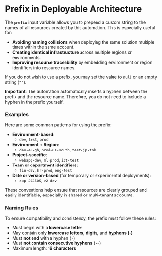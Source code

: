 # Prefix in Deployable Architecture

The **`prefix`** input variable allows you to prepend a custom string to the names of all resources created by this automation. This is especially useful for:

- **Avoiding naming collisions** when deploying the same solution multiple times within the same account.
- **Creating identical infrastructure** across multiple regions or environments.
- **Improving resource traceability** by embedding environment or region identifiers into resource names.

If you do not wish to use a prefix, you may set the value to `null` or an empty string (`""`).

**Important**: The automation automatically inserts a hyphen between the prefix and the resource name. Therefore, you do not need to include a hyphen in the prefix yourself.

### Examples

Here are some common patterns for using the prefix:

- **Environment-based**:
  - `dev`, `test`, `prod`
- **Environment + Region**:
  - `dev-eu-gb`, `prod-us-south`, `test-jp-tok`
- **Project-specific**:
  - `webapp-dev`, `ml-prod`, `iot-test`
- **Team or department identifiers**:
  - `fin-dev`, `hr-prod`, `eng-test`
- **Date or version-based** (for temporary or experimental deployments):
  - `exp-202505`, `v2-dev`

These conventions help ensure that resources are clearly grouped and easily identifiable, especially in shared or multi-tenant accounts.

### Naming Rules

To ensure compatibility and consistency, the prefix must follow these rules:

- Must begin with a **lowercase letter**
- May contain only **lowercase letters**, **digits**, and **hyphens (`-`)**
- Must **not end** with a hyphen (`-`)
- Must **not contain consecutive hyphens** (`--`)
- Maximum length: **16 characters**
